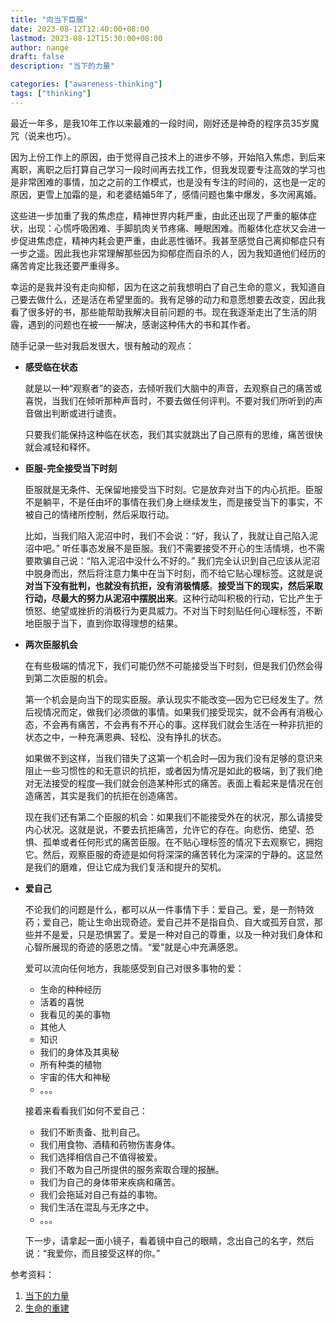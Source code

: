 ```yaml
---
title: "向当下臣服"
date: 2023-08-12T12:40:00+08:00
lastmod: 2023-08-12T15:30:00+08:00
author: nange
draft: false
description: "当下的力量"

categories: ["awareness-thinking"]
tags: ["thinking"]
---
```


最近一年多，是我10年工作以来最难的一段时间，刚好还是神奇的程序员35岁魔咒（说来也巧）。

因为上份工作上的原因，由于觉得自己技术上的进步不够，开始陷入焦虑，到后来离职，离职之后打算自己学习一段时间再去找工作，但我发现要专注高效的学习也是非常困难的事情，加之之前的工作模式，也是没有专注的时间的，这也是一定的原因，更雪上加霜的是，和老婆结婚5年了，感情问题也集中爆发，多次闹离婚。

这些进一步加重了我的焦虑症，精神世界内耗严重，由此还出现了严重的躯体症状，出现：心慌呼吸困难、手脚肌肉关节疼痛、睡眠困难。而躯体化症状又会进一步促进焦虑症，精神内耗会更严重，由此恶性循环。我甚至感觉自己离抑郁症只有一步之遥。因此我也非常理解那些因为抑郁症而自杀的人，因为我知道他们经历的痛苦肯定比我还要严重得多。

幸运的是我并没有走向抑郁，因为在这之前我想明白了自己生命的意义，我知道自己要去做什么，还是活在希望里面的。我有足够的动力和意愿想要去改变，因此我看了很多好的书，那些能帮助我解决目前问题的书。现在我逐渐走出了生活的阴霾，遇到的问题也在被一一解决，感谢这种伟大的书和其作者。

随手记录一些对我启发很大，很有触动的观点：

* **感受临在状态**

  就是以一种“观察者”的姿态，去倾听我们大脑中的声音，去观察自己的痛苦或喜悦，当我们在倾听那种声音时，不要去做任何评判。不要对我们所听到的声音做出判断或进行谴责。

  只要我们能保持这种临在状态，我们其实就跳出了自己原有的思维，痛苦很快就会减轻和释怀。

* **臣服-完全接受当下时刻**

  臣服就是无条件、无保留地接受当下时刻。它是放弃对当下的内心抗拒。臣服不是躺平，不是任由坏的事情在我们身上继续发生，而是接受当下的事实，不被自己的情绪所控制，然后采取行动。

  比如，当我们陷入泥沼中时，我们不会说：“好，我认了，我就让自己陷入泥沼中吧。” 听任事态发展不是臣服。我们不需要接受不开心的生活情境，也不需要欺骗自己说：“陷入泥沼中没什么不好的。”  我们完全认识到自己应该从泥沼中脱身而出，然后将注意力集中在当下时刻，而不给它贴心理标签。这就是说**对当下没有批判，也就没有抗拒，没有消极情感**。**接受当下的现实，然后采取行动，尽最大的努力从泥沼中摆脱出来**。这种行动叫积极的行动，它比产生于愤怒、绝望或挫折的消极行为更具威力。不对当下时刻贴任何心理标签，不断地臣服于当下，直到你取得理想的结果。

* **两次臣服机会**

  在有些极端的情况下，我们可能仍然不可能接受当下时刻，但是我们仍然会得到第二次臣服的机会。

  第一个机会是向当下的现实臣服。承认现实不能改变—因为它已经发生了。然后视情况而定，做我们必须做的事情。如果我们接受现实，就不会再有消极心态，不会再有痛苦，不会再有不开心的事。这样我们就会生活在一种非抗拒的状态之中，一种充满恩典、轻松、没有挣扎的状态。

  如果做不到这样，当我们错失了这第一个机会时—因为我们没有足够的意识来阻止一些习惯性的和无意识的抗拒，或者因为情况是如此的极端，到了我们绝对无法接受的程度—我们就会创造某种形式的痛苦。表面上看起来是情况在创造痛苦，其实是我们的抗拒在创造痛苦。

  现在我们还有第二个臣服的机会：如果我们不能接受外在的状况，那么请接受内心状况。这就是说，不要去抗拒痛苦，允许它的存在。向悲伤、绝望、恐惧、孤单或者任何形式的痛苦臣服。在不贴心理标签的情况下去观察它，拥抱它。然后，观察臣服的奇迹是如何将深深的痛苦转化为深深的宁静的。这显然是我们的磨难，但让它成为我们复活和提升的契机。

* **爱自己**

  不论我们的问题是什么，都可以从一件事情下手：爱自己。爱，是一剂特效药；爱自己，能让生命出现奇迹。爱自己并不是指自负、自大或孤芳自赏，那些并不是爱，只是恐惧罢了。爱是一种对自己的尊重，以及一种对我们身体和心智所展现的奇迹的感恩之情。“爱”就是心中充满感恩。

  爱可以流向任何地方，我能感受到自己对很多事物的爱：

  * 生命的种种经历
  * 活着的喜悦
  * 我看见的美的事物
  * 其他人
  * 知识
  * 我们的身体及其奥秘
  * 所有种类的植物
  *  宇宙的伟大和神秘
  * 。。。

  接着来看看我们如何不爱自己：

  * 我们不断责备、批判自己。
  * 我们用食物、酒精和药物伤害身体。
  * 我们选择相信自己不值得被爱。
  * 我们不敢为自己所提供的服务索取合理的报酬。
  * 我们为自己的身体带来疾病和痛苦。
  * 我们会拖延对自己有益的事物。
  * 我们生活在混乱与无序之中。
  * 。。。

  下一步，请拿起一面小镜子，看着镜中自己的眼睛，念出自己的名字，然后说：“我爱你，而且接受这样的你。”



参考资料：

1. [当下的力量](https://weread.qq.com/web/bookDetail/5b932bd05cf3215b92b7cd5)
2. [生命的重建](https://weread.qq.com/web/bookDetail/256323e0813ab6ff4g014660)
